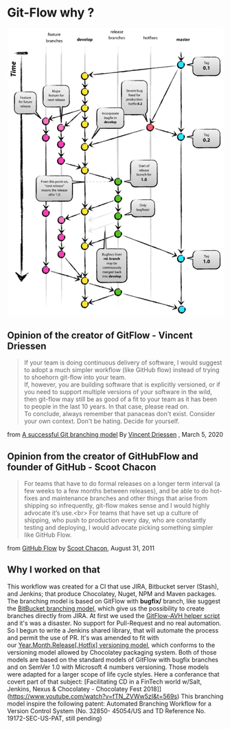 # Git-Flow why ?
![GitFlow](./media/gitflow.png)
## Opinion of the creator of GitFlow - Vincent Driessen
> If your team is doing continuous delivery of software, I would suggest to adopt a much simpler workflow (like GitHub flow) instead of trying to shoehorn git-flow into your team.<br/>
> If, however, you are building software that is explicitly versioned, or if you need to support multiple versions of your software in the wild, then git-flow may still be as good of a fit to your team as it has been to people in the last 10 years. In that case, please read on.<br/>
> To conclude, always remember that panaceas don't exist. Consider your own context. Don't be hating. Decide for yourself.

from [A successful Git branching model](https://nvie.com/posts/a-successful-git-branching-model/) By [Vincent Driessen](https://nvie.com/about/) , March 5, 2020

## Opinion from the creator of GitHubFlow and founder of GitHub - Scoot Chacon
> For teams that have to do formal releases on a longer term interval (a few weeks to a few months between releases), and be able to do hot-fixes and maintenance branches and other things that arise from shipping so infrequently, git-flow makes sense and I would highly advocate it’s use.<br\>
> For teams that have set up a culture of shipping, who push to production every day, who are constantly testing and deploying, I would advocate picking something simpler like GitHub Flow.

from [GitHub Flow](http://scottchacon.com/2011/08/31/github-flow.html) by [Scoot Chacon](http://scottchacon.com/2011/08/31/github-flow.html), August 31, 2011

## Why I worked on that

  This workflow was created for a  CI that use JIRA, Bitbucket server (Stash), and Jenkins; that produce Chocolatey, Nuget, NPM and Maven packages. The branching model is based on GitFlow with **bugfix/** branch, like suggest  the [BitBucket branching model](https://confluence.atlassian.com/bitbucketserver057/using-branches-in-bitbucket-server-945543608.html?utm_campaign=in-app-help&utm_medium=in-app-help&utm_source=stash), which give us the possibility to create branches directly from JIRA.
  At first we used the [GitFlow-AVH helper script](https://github.com/petervanderdoes/gitflow-avh) and it's was a disaster. No support for Pull-Request and no real automation. So I begun to write a Jenkins shared library, that will automate the process and permit the use of PR.
  It's was amended to fit with our [Year.Month.Release\[.Hotfix\] versioning model](Year.Month.Release[.Hotfix]+versioning+model.html), which conforms to the versioning model allowed by Chocolatey packaging system. Both of those models are based on the standard models of GitFlow with bugfix branches and on SemVer 1.0 with Microsoft 4 numbers versioning. Those models were adapted for a larger scope of life cycle styles.
  Here a conferance that covert part of that subject:  [Facilitating CD in a FinTech world w/Salt, Jenkins, Nexus & Chocolatey - Chocolatey Fest 2018]](https://www.youtube.com/watch?v=fTN_ZVWw5zI&t=569s)
  This branching model inspire the following patent: Automated Branching Workflow for a Version Control System (No. 32850-
45054/US and TD Reference No. 19172-SEC-US-PAT, still pending)
